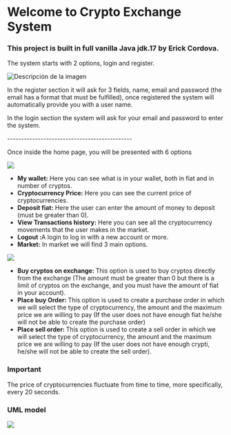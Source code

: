 <h1>Welcome to Crypto Exchange System</h1>
<h3>This project is built in full vanilla Java jdk.17 by Erick Cordova.</h3>
<p>The system starts with 2 options, login and register.</p>
<img src="https://github.com/user-attachments/assets/2c432392-f369-4513-b701-e5981557709a" alt="Descripción de la imagen" align="center"/>

<p>In the register section it will ask for 3 fields, name, email and password (the email has a format that must be fulfilled), once registered the system will automatically provide you with a user name.</p>
<p>In the login section the system will ask for your email and password to enter the system.</p>

<label>---------------------------------------------</label>

<p>Once inside the home page, you will be presented with 6 options</p>
<img src="https://github.com/user-attachments/assets/8fa67b7a-cf0a-481b-9ce4-acab25a92daf">
<ul>
  <li><b>My wallet:</b> Here you can see what is in your wallet, both in fiat and in number of cryptos.</li>
  <li><b>Cryptocurrency Price:</b> Here you can see the current price of cryptocurrencies.</li>
  <li><b>Deposit fiat:</b> Here the user can enter the amount of money to deposit (must be greater than 0).</li>
  <li><b>View Transactions history:</b> Here you can see all the cryptocurrency movements that the user makes in the market.</li>
  <li><b>Logout :</b>A login to log in with a new account or more.</li>
  <li><b>Market:</b> In market we will find 3 main options. </li>
</ul>
    <img src="https://github.com/user-attachments/assets/6c1790ef-3231-41a7-ba49-1f99f66af3cf">
<ul>
  <li><b>Buy cryptos on exchange: </b>This option is used to buy cryptos directly from the exchange (The amount must be greater than 0 but there is a limit of cryptos on the exchange, and you must have the amount of fiat in your account).</li>
  <li><b>Place buy Order: </b>This option is used to create a purchase order in which we will select the type of cryptocurrency, the amount and the maximum price we are willing to pay (If the user does not have enough fiat he/she will not be able to create the purchase order)</li>
  <li><b>Place sell order: </b>This option is used to create a sell order in which we will select the type of cryptocurrency, the amount and the maximum price we are willing to pay (If the user does not have enough crypti, he/she will not be able to create the sell order).</li>
</ul>

<h3>Important</h3>
<p>The price of cryptocurrencies fluctuate from time to time, more specifically, every 20 seconds.</p>

<h3>UML model</h3>
<img src="https://github.com/user-attachments/assets/d8f15431-9786-4899-bad4-f383bf32c7d0"> 

